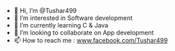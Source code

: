- 👋 Hi, I’m @Tushar499
- 👀 I’m interested in Software development 
- 🌱 I’m currently learning C & Java
- 💞️ I’m looking to collaborate on App development
- 📫 How to reach me : www.facebook.com/Tushar499
<!---
Tushar499/Tushar499 is a ✨ special ✨ repository because its `README.md` (this file) appears on your GitHub profile.
You can click the Preview link to take a look at your changes.
--->
